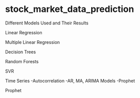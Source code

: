 # stock_market_data_prediction

Different Models Used and Their Results

Linear Regression

Multiple Linear Regression

Decision Trees

Random Forests

SVR

Time Series
-Autocorrelation
-AR, MA, ARIMA Models
-Prophet

Prophet
